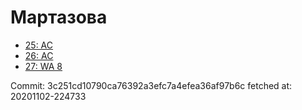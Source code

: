 # Мартазова
- [25: AC](25.md)
- [26: AC](26.md)
- [27: WA 8](27.md)

Commit: 3c251cd10790ca76392a3efc7a4efea36af97b6c
 fetched at: 20201102-224733
